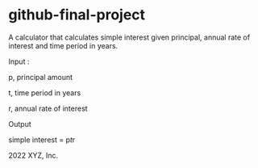 # github-final-project

A calculator that calculates simple interest given principal, annual rate of interest and time period in years.

Input :
   
p, principal amount
   
t, time period in years
   
r, annual rate of interest
   
Output

simple interest = p*t*r

2022 XYZ, Inc.

